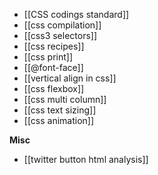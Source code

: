 * [[CSS codings standard]]
* [[css compilation]]
* [[css3 selectors]]
* [[css recipes]]
* [[css print]]
* [[@font-face]]
* [[vertical align in css]]
* [[css flexbox]]   
* [[css multi column]]
* [[css text sizing]]    
* [[css animation]]

**Misc**

* [[twitter button html analysis]]